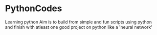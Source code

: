 # PythonCodes
Learning python
Aim is to build from simple and fun scripts using python and finish with atleast one good project on python like a 'neural network'
